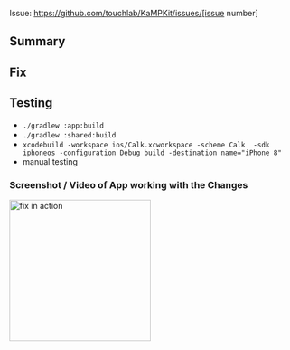 <!--- [Issue-XYZ] Add issue number and title to Title above -->

<!-- Add issue link -->
Issue: https://github.com/touchlab/KaMPKit/issues/[issue number]

## Summary
<!--- Copy summary from issue link or write a shortened description of it -->

## Fix
<!-- What did you do to fix the issue? -->

## Testing
<!-- Remove any lines that were not performed -->
- `./gradlew :app:build`
- `./gradlew :shared:build`
- `xcodebuild -workspace ios/Calk.xcworkspace -scheme Calk 
    -sdk iphoneos -configuration Debug build -destination name="iPhone 8"`
- manual testing

<!-- If you made changes to the UI, please show us what it looks like now. -->
### **Screenshot / Video of App working with the Changes**
<img width="250" alt="fix in action" src="https://media.makeameme.org/created/yes-it-works.jpg">